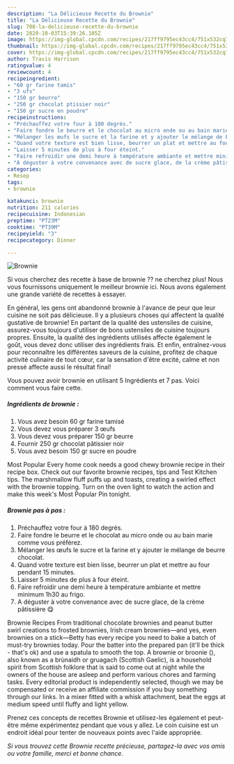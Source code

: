 ```yaml
---
description: "La Délicieuse Recette du Brownie"
title: "La Délicieuse Recette du Brownie"
slug: 708-la-delicieuse-recette-du-brownie
date: 2020-10-03T15:39:26.105Z
image: https://img-global.cpcdn.com/recipes/217ff9795ec43cc4/751x532cq70/brownie-photo-principale-de-la-recette.jpg
thumbnail: https://img-global.cpcdn.com/recipes/217ff9795ec43cc4/751x532cq70/brownie-photo-principale-de-la-recette.jpg
cover: https://img-global.cpcdn.com/recipes/217ff9795ec43cc4/751x532cq70/brownie-photo-principale-de-la-recette.jpg
author: Travis Harrison
ratingvalue: 4
reviewcount: 4
recipeingredient:
- "60 gr farine tamis"
- "3 ufs"
- "150 gr beurre"
- "250 gr chocolat ptissier noir"
- "150 gr sucre en poudre"
recipeinstructions:
- "Préchauffez votre four à 180 degrés."
- "Faire fondre le beurre et le chocolat au micro onde ou au bain marie comme vous préférez."
- "Mélanger les œufs le sucre et la farine et y ajouter le mélange de beurre chocolat."
- "Quand votre texture est bien lisse, beurrer un plat et mettre au four pendant 15 minutes."
- "Laisser 5 minutes de plus à four éteint."
- "Faire refroidir une demi heure à température ambiante et mettre minimum 1h30 au frigo."
- "A déguster à votre convenance avec de sucre glace, de la crème pâtissière 😋"
categories:
- Resep
tags:
- brownie

katakunci: brownie 
nutrition: 211 calories
recipecuisine: Indonesian
preptime: "PT23M"
cooktime: "PT39M"
recipeyield: "3"
recipecategory: Dinner

---
```



![Brownie](https://img-global.cpcdn.com/recipes/217ff9795ec43cc4/751x532cq70/brownie-photo-principale-de-la-recette.jpg)

Si vous cherchez des recette à base de brownie ?? ne cherchez plus! Nous vous fournissons uniquement le meilleur brownie ici. Nous avons également une grande variété de recettes à essayer.

En général, les gens ont abandonné brownie à l'avance de peur que leur cuisine ne soit pas délicieuse. Il y a plusieurs choses qui affectent la qualité gustative de brownie! En partant de la qualité des ustensiles de cuisine, assurez-vous toujours d'utiliser de bons ustensiles de cuisine toujours propres. Ensuite, la qualité des ingrédients utilisés affecte également le goût, vous devez donc utiliser des ingrédients frais. Et enfin, entraînez-vous pour reconnaître les différentes saveurs de la cuisine, profitez de chaque activité culinaire de tout cœur, car la sensation d'être excité, calme et non pressé affecte aussi le résultat final!

<!--inarticleads1-->

Vous pouvez avoir brownie en utilisant 5 Ingrédients et 7 pas. Voici comment vous faire cette.

##### Ingrédients de brownie :

1. Vous avez besoin 60 gr farine tamisé
1. Vous devez vous préparer 3 œufs
1. Vous devez vous préparer 150 gr beurre
1. Fournir 250 gr chocolat pâtissier noir
1. Vous avez besoin 150 gr sucre en poudre


Most Popular Every home cook needs a good chewy brownie recipe in their recipe box. Check out our favorite brownie recipes, tips and Test Kitchen tips. The marshmallow fluff puffs up and toasts, creating a swirled effect with the brownie topping. Turn on the oven light to watch the action and make this week&#39;s Most Popular Pin tonight. 

<!--inarticleads2-->

##### Brownie pas à pas :

1. Préchauffez votre four à 180 degrés.
1. Faire fondre le beurre et le chocolat au micro onde ou au bain marie comme vous préférez.
1. Mélanger les œufs le sucre et la farine et y ajouter le mélange de beurre chocolat.
1. Quand votre texture est bien lisse, beurrer un plat et mettre au four pendant 15 minutes.
1. Laisser 5 minutes de plus à four éteint.
1. Faire refroidir une demi heure à température ambiante et mettre minimum 1h30 au frigo.
1. A déguster à votre convenance avec de sucre glace, de la crème pâtissière 😋


Brownie Recipes From traditional chocolate brownies and peanut butter swirl creations to frosted brownies, Irish cream brownies—and yes, even brownies on a stick—Betty has every recipe you need to bake a batch of must-try brownies today. Pour the batter into the prepared pan (it&#39;ll be thick - that&#39;s ok) and use a spatula to smooth the top. A brownie or broonie (), also known as a brùnaidh or gruagach (Scottish Gaelic), is a household spirit from Scottish folklore that is said to come out at night while the owners of the house are asleep and perform various chores and farming tasks. Every editorial product is independently selected, though we may be compensated or receive an affiliate commission if you buy something through our links. In a mixer fitted with a whisk attachment, beat the eggs at medium speed until fluffy and light yellow. 

<!--inarticleads1-->

<p>
Prenez ces concepts de recettes Brownie et utilisez-les également et peut-être même expérimentez pendant que vous y allez. Le coin cuisine est un endroit idéal pour tenter de nouveaux points avec l'aide appropriée.
</p>

<p>
<i>Si vous trouvez cette Brownie recette précieuse, partagez-la avec vos amis ou votre famille, merci et bonne chance.</i>
</p>
